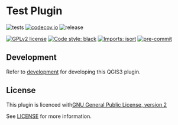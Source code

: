 # Test Plugin
![tests](https://github.com/GispoCoding/pyqgis-advanced-workshop/workflows/Tests/badge.svg)
[![codecov.io](https://codecov.io/github/GispoCoding/pyqgis-advanced-workshop/coverage.svg?branch=main)](https://codecov.io/github/GispoCoding/pyqgis-advanced-workshop?branch=main)
![release](https://github.com/GispoCoding/pyqgis-advanced-workshop/workflows/Release/badge.svg)

[![GPLv2 license](https://img.shields.io/badge/License-GPLv2-blue.svg)](https://www.gnu.org/licenses/old-licenses/gpl-2.0.en.html)
[![Code style: black](https://img.shields.io/badge/code%20style-black-000000.svg)](https://github.com/psf/black)
[![Imports: isort](https://img.shields.io/badge/%20imports-isort-%231674b1?style=flat&labelColor=ef8336)](https://pycqa.github.io/isort/)
[![pre-commit](https://img.shields.io/badge/pre--commit-enabled-brightgreen?logo=pre-commit&logoColor=white)](https://github.com/pre-commit/pre-commit)

## Development

Refer to [development](docs/development.md) for developing this QGIS3 plugin.

## License
This plugin is licenced with[GNU General Public License, version 2](https://www.gnu.org/licenses/old-licenses/gpl-2.0.en.html)

See [LICENSE](LICENSE) for more information.
